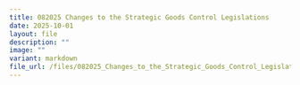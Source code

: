 ```yaml
---
title: 082025 Changes to the Strategic Goods Control Legislations
date: 2025-10-01
layout: file
description: ""
image: ""
variant: markdown
file_url: /files/082025_Changes_to_the_Strategic_Goods_Control_Legislations.pdf
---
```

